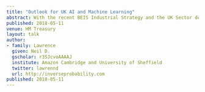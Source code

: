 ```yaml
---
title: "Outlook for UK AI and Machine Learning"
abstract: With the recent BEIS Industrial Strategy and the UK Sector deal the UK is turning its attention to how the next generation of artificial intelligence can drive efficiency and innovaiton in the UK economy. In this talk we review the outlook. 
published: 2018-05-11
venue: HM Treasury
layout: talk
author:
- family: Lawrence
  given: Neil D.
  gscholar: r3SJcvoAAAAJ
  institute: Amazon Cambridge and University of Sheffield
  twitter: lawrennd
  url: http://inverseprobability.com
published: 2018-05-11
---
```

